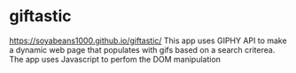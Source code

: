 # giftastic
https://soyabeans1000.github.io/giftastic/
This app uses GIPHY API to make a dynamic web page that populates with gifs based on a search criterea. The app uses Javascript to perfom the DOM manipulation
